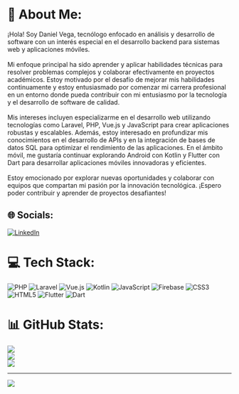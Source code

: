 # 💫 About Me:
¡Hola! Soy Daniel Vega, tecnólogo enfocado en análisis y desarrollo de software con un interés especial en el desarrollo backend para sistemas web y aplicaciones móviles.<br><br>Mi enfoque principal ha sido aprender y aplicar habilidades técnicas para resolver problemas complejos y colaborar efectivamente en proyectos académicos. Estoy motivado por el desafío de mejorar mis habilidades continuamente y estoy entusiasmado por comenzar mi carrera profesional en un entorno donde pueda contribuir con mi entusiasmo por la tecnología y el desarrollo de software de calidad.<br><br>Mis intereses incluyen especializarme en el desarrollo web utilizando tecnologías como Laravel, PHP, Vue.js y JavaScript para crear aplicaciones robustas y escalables. Además, estoy interesado en profundizar mis conocimientos en el desarrollo de APIs y en la integración de bases de datos SQL para optimizar el rendimiento de las aplicaciones. En el ámbito móvil, me gustaría continuar explorando Android con Kotlin y Flutter con Dart para desarrollar aplicaciones móviles innovadoras y eficientes.<br><br>Estoy emocionado por explorar nuevas oportunidades y colaborar con equipos que compartan mi pasión por la innovación tecnológica. ¡Espero poder contribuir y aprender de proyectos desafiantes!


## 🌐 Socials:
[![LinkedIn](https://img.shields.io/badge/LinkedIn-%230077B5.svg?logo=linkedin&logoColor=white)](https://linkedin.com/in/daniel-vega-cortes) 

# 💻 Tech Stack:
![PHP](https://img.shields.io/badge/php-%23777BB4.svg?style=for-the-badge&logo=php&logoColor=white) ![Laravel](https://img.shields.io/badge/laravel-%23FF2D20.svg?style=for-the-badge&logo=laravel&logoColor=white) ![Vue.js](https://img.shields.io/badge/vue.js-%2335495e.svg?style=for-the-badge&logo=vuedotjs&logoColor=%234FC08D) ![Kotlin](https://img.shields.io/badge/kotlin-%237F52FF.svg?style=for-the-badge&logo=kotlin&logoColor=white) ![JavaScript](https://img.shields.io/badge/javascript-%23323330.svg?style=for-the-badge&logo=javascript&logoColor=%23F7DF1E) ![Firebase](https://img.shields.io/badge/firebase-a08021?style=for-the-badge&logo=firebase&logoColor=ffcd34) ![CSS3](https://img.shields.io/badge/css3-%231572B6.svg?style=for-the-badge&logo=css3&logoColor=white) ![HTML5](https://img.shields.io/badge/html5-%23E34F26.svg?style=for-the-badge&logo=html5&logoColor=white) ![Flutter](https://img.shields.io/badge/Flutter-%2302569B.svg?style=for-the-badge&logo=Flutter&logoColor=white) ![Dart](https://img.shields.io/badge/dart-%230175C2.svg?style=for-the-badge&logo=dart&logoColor=white)
# 📊 GitHub Stats:
![](https://github-readme-stats.vercel.app/api?username=DanjVega001&theme=dark&hide_border=false&include_all_commits=false&count_private=false)<br/>
![](https://github-readme-streak-stats.herokuapp.com/?user=DanjVega001&theme=dark&hide_border=false)<br/>
![](https://github-readme-stats.vercel.app/api/top-langs/?username=DanjVega001&theme=dark&hide_border=false&include_all_commits=false&count_private=false&layout=compact)

---
[![](https://visitcount.itsvg.in/api?id=DanjVega001&icon=0&color=0)](https://visitcount.itsvg.in)

<!-- Proudly created with GPRM ( https://gprm.itsvg.in ) -->
